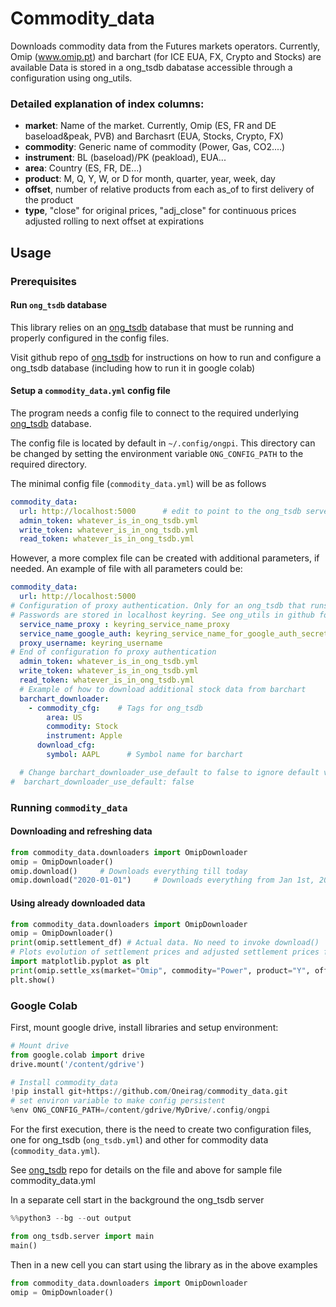 # Commodity_data
Downloads commodity data from the Futures markets operators. Currently, Omip (www.omip.pt) and barchart (for ICE EUA, FX, Crypto and Stocks) are available
Data is stored in a ong_tsdb dabatase accessible through a configuration using ong_utils.

### Detailed explanation of index columns:
                   
* **market**: Name of the market. Currently, Omip (ES, FR and DE baseload&peak, PVB) and Barchasrt (EUA, Stocks, Crypto, FX)
* **commodity**: Generic name of commodity (Power, Gas, CO2....)
* **instrument**: BL (baseload)/PK (peakload), EUA...
* **area**: Country (ES, FR, DE...)
* **product**: M, Q, Y, W, or D for month, quarter, year, week, day
* **offset**,  number of relative products from each as_of to first delivery of the product 
* **type**,  "close" for original prices, "adj_close" for continuous prices adjusted rolling to next offset at expirations

## Usage
### Prerequisites
#### Run `ong_tsdb` database
This library relies on an [ong_tsdb](https://github.com/Oneirag/ong_tsdb.git) database that must be running and 
properly configured in the config files.

Visit github repo of [ong_tsdb](https://github.com/Oneirag/ong_tsdb.git) for instructions on how to run and configure a ong_tsdb database
(including how to run it in google colab)

#### Setup a `commodity_data.yml` config file
The program needs a config file to connect to the required underlying 
[ong_tsdb](https://github.com/Oneirag/ong_tsdb.git) database.

The config file is located by default in `~/.config/ongpi`. This directory can be 
changed by setting the environment variable `ONG_CONFIG_PATH` to the required directory.

The minimal config file (`commodity_data.yml`) will be as follows
```yaml
commodity_data:
  url: http://localhost:5000      # edit to point to the ong_tsdb server address
  admin_token: whatever_is_in_ong_tsdb.yml
  write_token: whatever_is_in_ong_tsdb.yml
  read_token: whatever_is_in_ong_tsdb.yml
```
However, a more complex file can be created with additional parameters, if needed. An example of file with all parameters could be:
```yaml
commodity_data:
  url: http://localhost:5000
# Configuration of proxy authentication. Only for an ong_tsdb that runs under a server that needs additional authentication
# Passwords are stored in localhost keyring. See ong_utils in github for instructions on how to set up the keyring (if needed) 
  service_name_proxy : keyring_service_name_proxy
  service_name_google_auth: keyring_service_name_for_google_auth_secret
  proxy_username: keyring_username
# End of configuration fo proxy authentication
  admin_token: whatever_is_in_ong_tsdb.yml
  write_token: whatever_is_in_ong_tsdb.yml
  read_token: whatever_is_in_ong_tsdb.yml
  # Example of how to download additional stock data from barchart
  barchart_downloader:
    - commodity_cfg:    # Tags for ong_tsdb
        area: US
        commodity: Stock
        instrument: Apple
      download_cfg:
        symbol: AAPL      # Symbol name for barchart

  # Change barchart_downloader_use_default to false to ignore default values and use only the ones defined in this file
#  barchart_downloader_use_default: false

```

### Running `commodity_data`
#### Downloading and refreshing data
```python
from commodity_data.downloaders import OmipDownloader
omip = OmipDownloader()
omip.download()     # Downloads everything till today
omip.download("2020-01-01")     # Downloads everything from Jan 1st, 2020
```
#### Using already downloaded data
```python
from commodity_data.downloaders import OmipDownloader
omip = OmipDownloader()
print(omip.settlement_df) # Actual data. No need to invoke download()
# Plots evolution of settlement prices and adjusted settlement prices for cal ahead of Spanish power baseload
import matplotlib.pyplot as plt
print(omip.settle_xs(market="Omip", commodity="Power", product="Y", offset=1))
plt.show()
```

### Google Colab
First, mount google drive, install libraries and setup environment:
```python
# Mount drive
from google.colab import drive
drive.mount('/content/gdrive')

# Install commodity_data
!pip install git+https://github.com/Oneirag/commodity_data.git
# set environ variable to make config persistent
%env ONG_CONFIG_PATH=/content/gdrive/MyDrive/.config/ongpi
```
For the first execution, there is the need to create two configuration files, one for ong_tsdb (`ong_tsdb.yml`) and
other for commodity data (`commodity_data.yml`). 

See [ong_tsdb](https://github.com/Oneirag/ong_tsdb.git) repo for details on the file and above for sample file commodity_data.yml

In a separate cell start in the background the ong_tsdb server
```python
%%python3 --bg --out output

from ong_tsdb.server import main
main()
```

Then in a new cell you can start using the library as in the above examples

```python
from commodity_data.downloaders import OmipDownloader
omip = OmipDownloader()
```